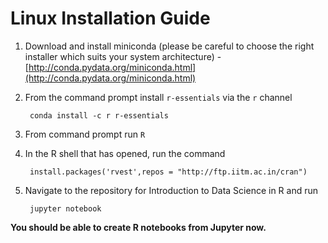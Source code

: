 # Linux Installation Guide 

1. Download and install miniconda (please be careful to choose the right installer which suits your system architecture) - [http://conda.pydata.org/miniconda.html](http://conda.pydata.org/miniconda.html)

2. From the command prompt install `r-essentials` via the `r` channel

        conda install -c r r-essentials

3. From command prompt run `R`

4. In the R shell that has opened, run the command

        install.packages('rvest',repos = "http://ftp.iitm.ac.in/cran")

5. Navigate to the repository for Introduction to Data Science in R and run 

        jupyter notebook

**You should be able to create R notebooks from Jupyter now.**
